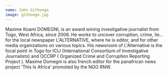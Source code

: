 ```yaml
---
name: John Githongo
image: githongo.jpg
---
```

Maxime Koami DOMEGNI, is an award wining investigative journalist from Togo, West Africa, since 2006. He works to uncover corruption, crime, lie... for the local newspaper L'ALTERNATIVE, where he is editor, and for other media organizations on various topics. His newsroom of L'Alternative is the focal point in Togo for ICIJ (International Consortium of Investigative Journalists) and OCCRP ( Organized Crime and Corruption Reporting Project ).  Maxime Domegni is also french editor for the panafrican news project 'This Is Africa' promoted by the NGO RNW.